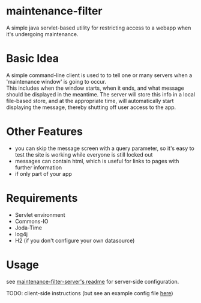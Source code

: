 maintenance-filter
==================

A simple java servlet-based utility for restricting access to a webapp when it's undergoing maintenance.


Basic Idea
==========
A simple command-line client is used to to tell one or many servers when a 'maintenance window' is going to occur.  
This includes when the window starts, when it ends, and what message should be displayed in the meantime.  The 
server will store this info in a local file-based store, and at the appropriate time, will automatically start 
displaying the message, thereby shutting off user access to the app.


Other Features
==============
* you can skip the message screen with a query parameter, so it's easy to test the site is working while everyone
 is still locked out
* messages can contain html, which is useful for links to pages with further information
* if only part of your app


Requirements
============
* Servlet environment
* Commons-IO
* Joda-Time
* log4j
* H2 (if you don't configure your own datasource)

Usage
=====
see [maintenance-filter-server's readme](/maintenance-filter-server/README.md) for server-side configuration.

TODO: client-side instructions (but see an example config file [here](/maintenance-filter-controller/src/test/resources/maintenanceWindowUpdate.yml))




